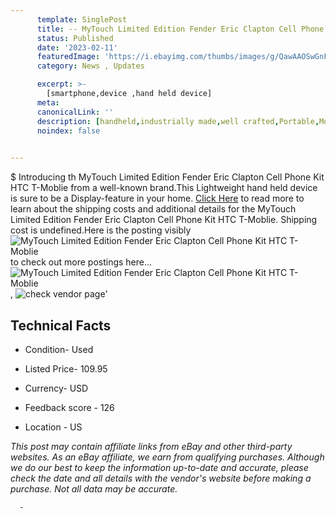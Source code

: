 ```yaml
---
      template: SinglePost
      title: -- MyTouch Limited Edition Fender Eric Clapton Cell Phone Kit HTC T-Moblie
      status: Published
      date: '2023-02-11'
      featuredImage: 'https://i.ebayimg.com/thumbs/images/g/QawAAOSwGnFjC7w3/s-l225.jpg'
      category: News , Updates

      excerpt: >-
        [smartphone,device ,hand held device]
      meta:
      canonicalLink: ''
      description: [handheld,industrially made,well crafted,Portable,Mobile,Compact,Convenient,Lightweight,Maneuverable,Man-portable,Miniature,Carriable,Hand-held,Light,Holdable,Transportable,Mobile device,Pocket-sized,On-the-go,Wireless,Cordless,Compact size,Convenient size, smartphone,device ,hand held device]
      noindex: false
      

---
```

$
      Introducing th MyTouch Limited Edition Fender Eric Clapton Cell Phone Kit HTC T-Moblie from a well-known brand.This Lightweight hand held device is sure to be a Display-feature in your home. [Click Here](https://www.ebay.com/itm/385407264918?hash=item59bc102896%3Ag%3AQawAAOSwGnFjC7w3&amdata=enc%3AAQAHAAAA4PnxCodIGbTTBDx%2F7zAiKDA1zMad5np5kLEdFsy54J9C7f8tXGhRSrsRyJ1%2FM8so%2B9C4MhB5XrXCY%2FirTnXYJiA%2BlSUGnB9Eul%2BhWbd4OTlytJpVIFHQ51ye45o576lAbryJ1zicEbeHJMG85PBmwqteFEEkwsmkR6BoTXVtlOYv0Gmyr79uJZ8GDbZtvPuy0tkhzpEYckfqeTeWDqwkvjLfDxPPuVSHgk8d1v5xsZV494AtwA7ll8%2BhM442mb0bukhQQmnJSZZX4gu0ld23fDIUzOJz08D4ZESz2uquxRC%2F&mkevt=1&mkcid=1&mkrid=711-53200-19255-0&campid=%253CePNCampaignId%253E&customid=%253CreferenceId%253E&toolid=10049) to read more to learn about the shipping costs and additional details for the MyTouch Limited Edition Fender Eric Clapton Cell Phone Kit HTC T-Moblie. Shipping cost is undefined.Here is the posting visibly ![MyTouch Limited Edition Fender Eric Clapton Cell Phone Kit HTC T-Moblie](https://i.ebayimg.com/thumbs/images/g/QawAAOSwGnFjC7w3/s-l225.jpg) to check out more postings here... ![MyTouch Limited Edition Fender Eric Clapton Cell Phone Kit HTC T-Moblie](https://i.ebayimg.com/images/g/QawAAOSwGnFjC7w3/s-l1600.jpg), ![check vendor page](https://origin-galleryplus.ebayimg.com/ws/web/385407264918_2_0_1/225x225.jpg,https://origin-galleryplus.ebayimg.com/ws/web/385407264918_3_0_1/225x225.jpg,https://origin-galleryplus.ebayimg.com/ws/web/385407264918_4_0_1/225x225.jpg,https://origin-galleryplus.ebayimg.com/ws/web/385407264918_5_0_1/225x225.jpg,https://origin-galleryplus.ebayimg.com/ws/web/385407264918_6_0_1/225x225.jpg,https://origin-galleryplus.ebayimg.com/ws/web/385407264918_7_0_1/225x225.jpg,https://origin-galleryplus.ebayimg.com/ws/web/385407264918_8_0_1/225x225.jpg,https://origin-galleryplus.ebayimg.com/ws/web/385407264918_9_0_1/225x225.jpg,https://origin-galleryplus.ebayimg.com/ws/web/385407264918_10_0_1/225x225.jpg,https://origin-galleryplus.ebayimg.com/ws/web/385407264918_11_0_1/225x225.jpg)'

      

 ## Technical Facts 



     
      

 - Condition- Used 


      

 - Listed Price- 109.95 


      

 - Currency- USD 


      

 - Feedback score - 126 


      

 - Location - US 


      
      

 *_This post may contain affiliate links from eBay and other third-party websites. As an eBay affiliate, we earn from qualifying purchases. Although we do our best to keep the information up-to-date and accurate, please check the date and all details with the vendor's website before making a purchase. Not all data may be accurate._*




      -
